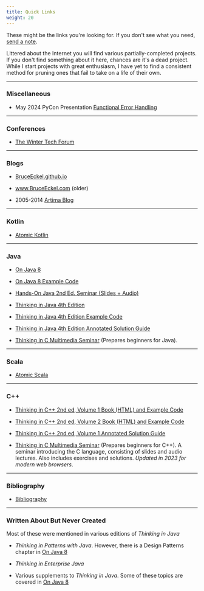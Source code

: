 ```yaml
---
title: Quick Links
weight: 20
---
```


These might be the links you're looking for. If you don't
see what you need,
<a href="mailto:mindviewinc@gmail.com?Subject=Mindview%20site%20query" target="_blank">send a note</a>.

Littered about the Internet you will find various partially-completed projects.
If you don't find something about it here, chances are
it's a dead project. While I start projects with great enthusiasm, I have
yet to find a consistent method for pruning ones that fail to take on a life of
their own.

***

### Miscellaneous

+ May 2024 PyCon Presentation [Functional Error Handling](https://youtu.be/Z3j-jWX7B4M?si=HINF5p6k64Bzez2L)

***

### Conferences

+ <a href="http://www.WinterTechForum.com" target="_blank">The Winter Tech Forum</a>

***

### Blogs

+ <a href="http://BruceEckel.github.io/" target="_blank">BruceEckel.github.io</a>

+ <a href="http://www.BruceEckel.com/" target="_blank">www.BruceEckel.com (older)</a>

+ 2005-2014 [Artima Blog](https://www.artima.com/weblogs/index.jsp?blogger=beckel)

***

### Kotlin

+ <a href="http://www.AtomicKotlin.com" target="_blank">Atomic Kotlin</a>

***

### Java

+ <a href="http://www.OnJava8.com" target="_blank">On Java 8</a>

+ <a href="https://github.com/BruceEckel/OnJava8-Examples" target="_blank">On Java 8 Example Code</a>

+ <a href="https://gum.co/HandsOnJava" target="_blank">Hands-On Java 2nd Ed. Seminar (Slides + Audio)</a>

+ <a href="https://www.amazon.com/Thinking-Java-4th-Bruce-Eckel/dp/0131872486/" target="_blank">Thinking in Java 4th Edition</a>

+ <a href="https://github.com/BruceEckel/TIJ4-code" target="_blank">Thinking in Java 4th Edition Example Code</a>

+ <a href="https://gum.co/mvcKV" target="_blank">Thinking in Java 4th Edition Annotated Solution Guide</a>

+ <a href="https://github.com/BruceEckel/ThinkingInC" target="_blank">Thinking in C Multimedia Seminar</a> (Prepares beginners for Java).

***

### Scala

+ <a href="http://www.atomicscala.com/" target="_blank">Atomic Scala</a>

***

### C++

+ <a href="https://archive.org/details/TICPP2ndEdVolOne" target="_blank">Thinking in C++ 2nd ed, Volume 1 Book (HTML) and Example Code</a>

+ <a href="https://archive.org/details/TICPP2ndEdVolTwo" target="_blank">Thinking in C++ 2nd ed, Volume 2 Book (HTML) and Example Code</a>

+ <a href="https://gum.co/OIPR" target="_blank">Thinking in C++ 2nd ed, Volume 1 Annotated Solution Guide</a>

+ <a href="https://github.com/BruceEckel/ThinkingInC" target="_blank">Thinking in C Multimedia Seminar</a> (Prepares beginners for C++). A seminar introducing the C language, consisting of slides and audio lectures. Also includes exercises and solutions. *Updated in 2023 for
modern web browsers*.

***

### Bibliography

+ [Bibliography](/bibliography)

***

### Written About But Never Created

Most of these were mentioned in various editions of *Thinking in Java*

+ *Thinking in Patterns with Java*. However, there is a Design Patterns
chapter in <a href="http://www.OnJava8.com" target="_blank">On Java 8</a>

+ *Thinking in Enterprise Java*

+ Various supplements to *Thinking in Java*. Some of these topics are covered in
<a href="http://www.OnJava8.com" target="_blank">On Java 8</a>

